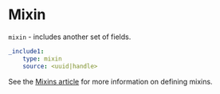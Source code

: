 # Mixin

`mixin` - includes another set of fields.

```yaml
_include1:
    type: mixin
    source: <uuid|handle>
```

See the [Mixins article](../../cms/tailor/blueprints/mixin.md) for more information on defining mixins.
